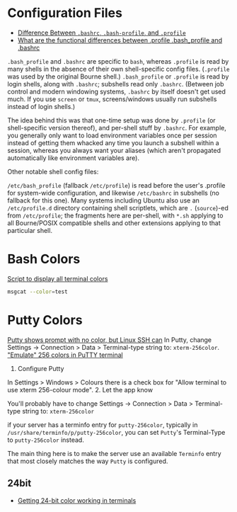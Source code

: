 # Configuration Files

* [Difference Between `.bashrc`, `.bash-profile`, and `.profile`](https://www.baeldung.com/linux/bashrc-vs-bash-profile-vs-profile)
* [What are the functional differences between .profile .bash_profile and .bashrc](https://serverfault.com/questions/261802/what-are-the-functional-differences-between-profile-bash-profile-and-bashrc)


`.bash_profile` and `.bashrc` are specific to `bash`, whereas `.profile` is read by many shells in the absence of their own shell-specific config files.
(`.profile` was used by the original Bourne shell.) `.bash_profile` or `.profile` is read by login shells, along with `.bashrc`; subshells read only `.bashrc`.
(Between job control and modern windowing systems, `.bashrc` by itself doesn't get used much. If you use `screen` or `tmux`, screens/windows usually run subshells instead of login shells.)

The idea behind this was that one-time setup was done by `.profile` (or shell-specific version thereof), and per-shell stuff by `.bashrc`.
For example, you generally only want to load environment variables once per session instead of getting them whacked any time you launch a subshell within a session, whereas you always want your aliases (which aren't propagated automatically like environment variables are).

Other notable shell config files:

`/etc/bash_profile` (fallback `/etc/profile`) is read before the user's .profile for system-wide configuration, and likewise `/etc/bashrc` in subshells (no fallback for this one).
Many systems including Ubuntu also use an `/etc/profile.d` directory containing shell scriptlets, which are `.` (`source`)-ed from `/etc/profile`; the fragments here are per-shell, with `*.sh` applying to all Bourne/POSIX compatible shells and other extensions applying to that particular shell.

# Bash Colors
[Script to display all terminal colors](https://askubuntu.com/a/1044802)
```bash
msgcat --color=test
```

# Putty Colors
[Putty shows prompt with no color, but Linux SSH can](https://superuser.com/a/1502895)
In Putty, change Settings -> Connection > Data > Terminal-type string to: `xterm-256color`.
["Emulate" 256 colors in PuTTY terminal](https://superuser.com/a/436928)
1. Configure Putty

In Settings > Windows > Colours there is a check box for "Allow terminal to use xterm 256-colour mode".
2. Let the app know

You'll probably have to change Settings -> Connection > Data > Terminal-type string to: `xterm-256color`

if your server has a terminfo entry for `putty-256color`, typically in `/usr/share/terminfo/p/putty-256color`, you can set `Putty`'s Terminal-Type to `putty-256color` instead.

The main thing here is to make the server use an available `Terminfo` entry that most closely matches the way `Putty` is configured.

## 24bit
* [Getting 24-bit color working in terminals](https://pisquare.osisoft.com/s/Blog-Detail/a8r1I000000GvXBQA0/console-things-getting-24bit-color-working-in-terminals)
